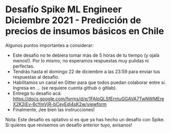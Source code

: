 # Desafío Spike ML Engineer Diciembre 2021 - Predicción de precios de insumos básicos en Chile

Algunos puntos importantes a considerar:

*  Este desafío no te debiera tomar más de 5 horas de tu tiempo (y ojalá menos!). Por lo mismo, no esperamos respuestas muy pulidas ni perfectas.
* Tendrás hasta el domingo 22 de diciembre a las 23:59 para enviar tus respuestas al desafío.
* Habilitamos un canal en Gitter para que todos puedan colaborar entre sí. Ingresa en ... (se requiere cuenta github o gitlab).
* Entrega tu desafío acá: https://docs.google.com/forms/d/e/1FAIpQLSfErntuGGAVA7TwNWMEreX2K2jEv-6cYmVjR-bCeyEdj4sK2w/viewform
* Finalmente, ¡lee bien las instrucciones!

Nota: Este desafío es optativo si es que ya has hecho un desafío con Spike. Si quieres que revisemos un desafío anterior tuyo, avísanos!
